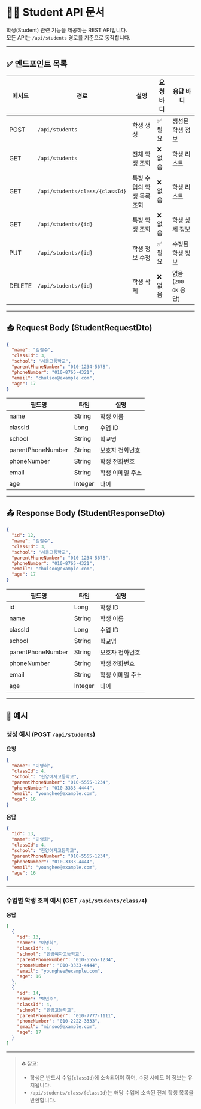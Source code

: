 # 👨‍🎓 Student API 문서

학생(Student) 관련 기능을 제공하는 REST API입니다.  
모든 API는 `/api/students` 경로를 기준으로 동작합니다.

---

## ✅ 엔드포인트 목록

| 메서드 | 경로                            | 설명                   | 요청 바디        | 응답 바디           |
|--------|----------------------------------|------------------------|------------------|----------------------|
| POST   | `/api/students`                 | 학생 생성               | ✅ 필요           | 생성된 학생 정보      |
| GET    | `/api/students`                 | 전체 학생 조회           | ❌ 없음           | 학생 리스트           |
| GET    | `/api/students/class/{classId}` | 특정 수업의 학생 목록 조회 | ❌ 없음           | 학생 리스트           |
| GET    | `/api/students/{id}`            | 특정 학생 조회           | ❌ 없음           | 학생 상세 정보        |
| PUT    | `/api/students/{id}`            | 학생 정보 수정           | ✅ 필요           | 수정된 학생 정보      |
| DELETE | `/api/students/{id}`            | 학생 삭제               | ❌ 없음           | 없음 (`200 OK` 응답)  |

---

## 📥 Request Body (StudentRequestDto)

```json
{
  "name": "김철수",
  "classId": 3,
  "school": "서울고등학교",
  "parentPhoneNumber": "010-1234-5678",
  "phoneNumber": "010-8765-4321",
  "email": "chulsoo@example.com",
  "age": 17
}
````

| 필드명               | 타입      | 설명        |
| ----------------- | ------- | --------- |
| name              | String  | 학생 이름     |
| classId           | Long    | 수업 ID     |
| school            | String  | 학교명       |
| parentPhoneNumber | String  | 보호자 전화번호  |
| phoneNumber       | String  | 학생 전화번호   |
| email             | String  | 학생 이메일 주소 |
| age               | Integer | 나이        |

---

## 📤 Response Body (StudentResponseDto)

```json
{
  "id": 12,
  "name": "김철수",
  "classId": 3,
  "school": "서울고등학교",
  "parentPhoneNumber": "010-1234-5678",
  "phoneNumber": "010-8765-4321",
  "email": "chulsoo@example.com",
  "age": 17
}
```

| 필드명               | 타입      | 설명        |
| ----------------- | ------- | --------- |
| id                | Long    | 학생 ID     |
| name              | String  | 학생 이름     |
| classId           | Long    | 수업 ID     |
| school            | String  | 학교명       |
| parentPhoneNumber | String  | 보호자 전화번호  |
| phoneNumber       | String  | 학생 전화번호   |
| email             | String  | 학생 이메일 주소 |
| age               | Integer | 나이        |

---

## 📌 예시

### 생성 예시 (POST `/api/students`)

**요청**

```json
{
  "name": "이영희",
  "classId": 4,
  "school": "한양여자고등학교",
  "parentPhoneNumber": "010-5555-1234",
  "phoneNumber": "010-3333-4444",
  "email": "younghee@example.com",
  "age": 16
}
```

**응답**

```json
{
  "id": 13,
  "name": "이영희",
  "classId": 4,
  "school": "한양여자고등학교",
  "parentPhoneNumber": "010-5555-1234",
  "phoneNumber": "010-3333-4444",
  "email": "younghee@example.com",
  "age": 16
}
```

---

### 수업별 학생 조회 예시 (GET `/api/students/class/4`)

**응답**

```json
[
  {
    "id": 13,
    "name": "이영희",
    "classId": 4,
    "school": "한양여자고등학교",
    "parentPhoneNumber": "010-5555-1234",
    "phoneNumber": "010-3333-4444",
    "email": "younghee@example.com",
    "age": 16
  },
  {
    "id": 14,
    "name": "박민수",
    "classId": 4,
    "school": "한양고등학교",
    "parentPhoneNumber": "010-7777-1111",
    "phoneNumber": "010-2222-3333",
    "email": "minsoo@example.com",
    "age": 17
  }
]
```

---

> ⛳ 참고:
>
> * 학생은 반드시 수업(`classId`)에 소속되어야 하며, 수정 시에도 이 정보는 유지됩니다.
> * `/api/students/class/{classId}`는 해당 수업에 소속된 전체 학생 목록을 반환합니다.

